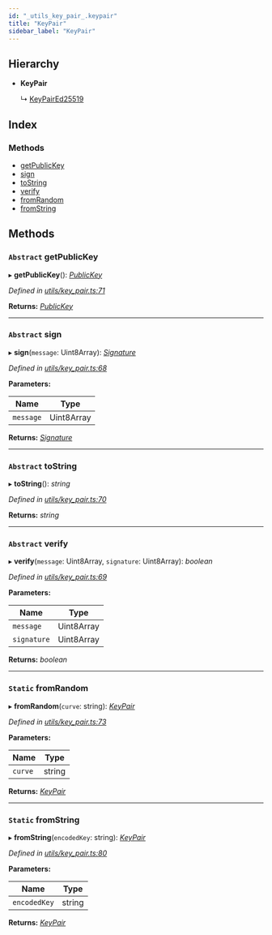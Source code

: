 ```yaml
---
id: "_utils_key_pair_.keypair"
title: "KeyPair"
sidebar_label: "KeyPair"
---
```


## Hierarchy

* **KeyPair**

  ↳ [KeyPairEd25519](_utils_key_pair_.keypaired25519.md)

## Index

### Methods

* [getPublicKey](_utils_key_pair_.keypair.md#abstract-getpublickey)
* [sign](_utils_key_pair_.keypair.md#abstract-sign)
* [toString](_utils_key_pair_.keypair.md#abstract-tostring)
* [verify](_utils_key_pair_.keypair.md#abstract-verify)
* [fromRandom](_utils_key_pair_.keypair.md#static-fromrandom)
* [fromString](_utils_key_pair_.keypair.md#static-fromstring)

## Methods

### `Abstract` getPublicKey

▸ **getPublicKey**(): *[PublicKey](_utils_key_pair_.publickey.md)*

*Defined in [utils/key_pair.ts:71](https://github.com/nearprotocol/nearlib/blob/f222a4e/src.ts/utils/key_pair.ts#L71)*

**Returns:** *[PublicKey](_utils_key_pair_.publickey.md)*

___

### `Abstract` sign

▸ **sign**(`message`: Uint8Array): *[Signature](../interfaces/_utils_key_pair_.signature.md)*

*Defined in [utils/key_pair.ts:68](https://github.com/nearprotocol/nearlib/blob/f222a4e/src.ts/utils/key_pair.ts#L68)*

**Parameters:**

Name | Type |
------ | ------ |
`message` | Uint8Array |

**Returns:** *[Signature](../interfaces/_utils_key_pair_.signature.md)*

___

### `Abstract` toString

▸ **toString**(): *string*

*Defined in [utils/key_pair.ts:70](https://github.com/nearprotocol/nearlib/blob/f222a4e/src.ts/utils/key_pair.ts#L70)*

**Returns:** *string*

___

### `Abstract` verify

▸ **verify**(`message`: Uint8Array, `signature`: Uint8Array): *boolean*

*Defined in [utils/key_pair.ts:69](https://github.com/nearprotocol/nearlib/blob/f222a4e/src.ts/utils/key_pair.ts#L69)*

**Parameters:**

Name | Type |
------ | ------ |
`message` | Uint8Array |
`signature` | Uint8Array |

**Returns:** *boolean*

___

### `Static` fromRandom

▸ **fromRandom**(`curve`: string): *[KeyPair](_utils_key_pair_.keypair.md)*

*Defined in [utils/key_pair.ts:73](https://github.com/nearprotocol/nearlib/blob/f222a4e/src.ts/utils/key_pair.ts#L73)*

**Parameters:**

Name | Type |
------ | ------ |
`curve` | string |

**Returns:** *[KeyPair](_utils_key_pair_.keypair.md)*

___

### `Static` fromString

▸ **fromString**(`encodedKey`: string): *[KeyPair](_utils_key_pair_.keypair.md)*

*Defined in [utils/key_pair.ts:80](https://github.com/nearprotocol/nearlib/blob/f222a4e/src.ts/utils/key_pair.ts#L80)*

**Parameters:**

Name | Type |
------ | ------ |
`encodedKey` | string |

**Returns:** *[KeyPair](_utils_key_pair_.keypair.md)*
